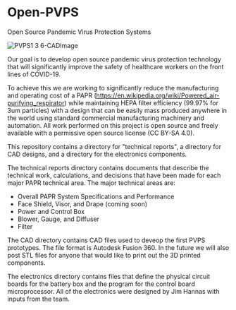 # Open-PVPS
Open Source Pandemic Virus Protection Systems

![PVPS1 3 6-CADImage](https://user-images.githubusercontent.com/5749559/111144564-9862da00-855d-11eb-93c3-2700d11895fd.gif)

Our goal is to develop open source pandemic virus protection technology that will significantly improve the safety of healthcare workers on the front lines of COVID-19.

To achieve this we are working to significantly reduce the manufacturing and operating cost of a PAPR (https://en.wikipedia.org/wiki/Powered_air-purifying_respirator) while maintaining HEPA filter efficiency (99.97% for 3um particles) with a design that can be easily mass produced anywhere in the world using standard commercial manufacturing machinery and automation. All work performed on this project is open source and freely available with a permissive open source license (CC BY-SA 4.0).

This repository contains a directory for "technical reports", a directory for CAD designs, and a directory for the electronics components. 

The technical reports directory contains documents that describe the technical work, calculations, and decisions that have been made for each major PAPR technical area. The major technical areas are:
* Overall PAPR System Specifications and Performance
* Face Shield, Visor, and Drape (coming soon)
* Power and Control Box
* Blower, Gauge, and Diffuser
* Filter

The CAD directory contains CAD files used to deveop the first PVPS prototypes. The file format is Autodesk Fusion 360. In the future we will also post STL files for anyone that would like to print out the 3D printed components.

The electronics directory contains files that define the physical circuit boards for the battery box and the program for the control board microprocessor. All of the electronics were designed by Jim Hannas with inputs from the team.
